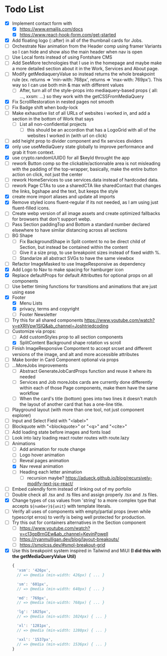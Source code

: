# Todo List

- [x] Implement contact form with
  - [x] https://www.emailjs.com/docs
  - [x] https://www.react-hook-form.com/get-started
- [x] Add floating logo (::after) in all of the thumbnail cards for Jobs.
- [ ] Orchestrate Nav animation from the Header comp using framer Variants so I can hide and show also the main header when nav is open
- [ ] Use Local fonts instead of using Fontshare CMS
- [ ] Add SeeMore technologies that I use in the homepage and maybe make a more detailed section about it in the Work, Services and About page.
- [ ] Modify getMediaqueryValue so instead returns the whole breakpoint rule (ex. returns => 'min-with: 768px', returns => 'max-with: 769px'). This way so I can use both min & max with different values
  - [ ] After, turn all of the style-props into mediaquery-based props { all: ..., xxsm: ...} so they work with the getCSSFromMediaQuery
- [x] Fix ScrollRestoration in nested pages not smooth
- [ ] Fix Badge shift when body-lock
- [ ] Make exhaustive list of all URLs of websites i worked in, and add a section in the bottom of Work that says
  - [ ] List all non-confidential projects
    - [ ] this should be an accordion that has a LogoGrid with all of the websites I worked in (with url on click)
- [ ] add height prop to divider component and fix services dividers
- [x] only use useMediaQuery state globally to improve performance and grab it from context.
- [x] use crypto.randomUUID() for all $keyId throught the app
- [ ] rework Button comp so the clickable/actionnable area is not misleading with the padding of the top-wrapper, basically, make the entire button action on click, not just the center
- [ ] rework HomeServices to use services.data instead of hardcoded data.
- [ ] rework Page CTAs to use a sharedCTA like sharedContact that changes the links, bgshape and the text, but keeps the style
- [x] create more import aliases and update all imports
- [x] Remove styled icons fluent-regular if its not needed, as I am using just fluent-filled icons.
- [ ] Create webp version of all image assets and create optimized fallbacks for browsers that don't support webp.
- [ ] Pass Section paddingTop and Bottom a standard number declared elsewhere to have similar distancing across all sections
- [ ] BG Shape
  - [ ] Fix BackgroundShape in Split content to no be direct child of Section, but instead be contained within the content
  - [ ] Give it a size prop, to use breakpoint sizes instead of fixed width %.
  - [ ] Standarize all abstract SVGs to have the same viewbox
- [ ] Refactor ImageMasked to use ImageResponsive as dependency 
- [x] Add Logo to Nav to make spacing for hamburger icon
- [x] Replace defaultProps for default Attributtes for optional props on all components
- [ ] Use better timing functions for transitions and animations that are just using ease
- [x] Footer
  - [x] Menu Lists
  - [x] privacy, terms and copyright
  - [ ] Footer Newsletter
- [ ] Try this for all shared components https://www.youtube.com/watch?v=eXRlVpw1SIQ&ab_channel=Joshtriedcoding
- [ ] Customize via props:
  - [ ] Add customStyles prop to all section components
  - [x] SplitContent Background shape rotation vs scroll
- [ ] Finish ImageResponsive Compontent to accept srcset and different versions of the image, and alt and more accessible attributes
- [ ] Make border in Card Component optional via props
- [ ] ...MoreJobs improvements
  - [ ] Abstract GenerateJobCardProps function and reuse it where its needed
  - [ ] Services and Job moreJobs cards are currently done differently within each of those Page components, make them have the same workflow
  - [ ] When the card's title (bottom) goes into two lines it doesn't match the layout of another card that has a one-line title.
- [ ] Playground layout (with more than one tool, not just component explorer)
- [ ] Input and Select Field with "\<label>"
- [ ] Blockquote with "\<blockquote>" or "\<q>" and "\<cite>"
- [ ] Add loading state before images and fonts load
- [ ] Look into lazy loading react router routes with route.lazy
- [ ] Animations
  - [ ] Add animation for route change
  - [ ] Logo hover animation
  - [ ] Reveal pages animation
  - [x] Nav reveal animation
  - [ ] Heading each letter animation
    - [ ] recursion maybe? https://adueck.github.io/blog/recursively-modify-text-jsx-react/
- [ ] Embed calendly form instead of linking out of my porfolio
- [ ] Double check all .tsx and .ts files and assign properly .tsx and .ts files.
- [x] Change types of css values from 'string' to a more complex type that accepts `${number}${unit}` with template literals.
- [ ] Verify all uses of components with empty/partial props (even while typescript erros) to verify is being well protected for production.
- [ ] Try this out for containers alternatives in the Section component
  - [ ] https://www.youtube.com/watch?v=c13gpBrnGEw&ab_channel=KevinPowell
  - [ ] https://ryanmulligan.dev/blog/layout-breakouts/
  - [ ] https://smolcss.dev/#smol-breakout-grid
- [x] Use this breakpoint system inspired in Tailwind and MiUI **(I did this with the getMediaQueryValue Util)**
  ```javascript
  {
    'xsm': '426px',
    // => @media (min-width: 426px) { ... }

    'sm': '601px',
    // => @media (min-width: 640px) { ... }

    'md': '769px',
    // => @media (min-width: 768px) { ... }

    'lg': '1025px',
    // => @media (min-width: 1024px) { ... }

    'xl': '1281px',
    // => @media (min-width: 1280px) { ... }

    'xxl': '1537px',
    // => @media (min-width: 1536px) { ... }
  }
  ```
